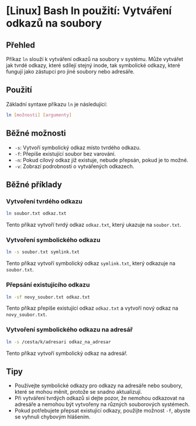 # [Linux] Bash ln použití: Vytváření odkazů na soubory

## Přehled
Příkaz `ln` slouží k vytváření odkazů na soubory v systému. Může vytvářet jak tvrdé odkazy, které sdílejí stejný inode, tak symbolické odkazy, které fungují jako zástupci pro jiné soubory nebo adresáře.

## Použití
Základní syntaxe příkazu `ln` je následující:

```bash
ln [možnosti] [argumenty]
```

## Běžné možnosti
- `-s`: Vytvoří symbolický odkaz místo tvrdého odkazu.
- `-f`: Přepíše existující soubor bez varování.
- `-n`: Pokud cílový odkaz již existuje, nebude přepsán, pokud je to možné.
- `-v`: Zobrazí podrobnosti o vytvářených odkazech.

## Běžné příklady
### Vytvoření tvrdého odkazu
```bash
ln soubor.txt odkaz.txt
```
Tento příkaz vytvoří tvrdý odkaz `odkaz.txt`, který ukazuje na `soubor.txt`.

### Vytvoření symbolického odkazu
```bash
ln -s soubor.txt symlink.txt
```
Tento příkaz vytvoří symbolický odkaz `symlink.txt`, který odkazuje na `soubor.txt`.

### Přepsání existujícího odkazu
```bash
ln -sf novy_soubor.txt odkaz.txt
```
Tento příkaz přepíše existující odkaz `odkaz.txt` a vytvoří nový odkaz na `novy_soubor.txt`.

### Vytvoření symbolického odkazu na adresář
```bash
ln -s /cesta/k/adresari odkaz_na_adresar
```
Tento příkaz vytvoří symbolický odkaz na adresář.

## Tipy
- Používejte symbolické odkazy pro odkazy na adresáře nebo soubory, které se mohou měnit, protože se snadno aktualizují.
- Při vytváření tvrdých odkazů si dejte pozor, že nemohou odkazovat na adresáře a nemohou být vytvořeny na různých souborových systémech.
- Pokud potřebujete přepsat existující odkazy, použijte možnost `-f`, abyste se vyhnuli chybovým hlášením.
